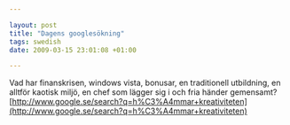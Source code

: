 ```yaml
--- 

layout: post
title: "Dagens googlesökning" 
tags: swedish 
date: 2009-03-15 23:01:08 +01:00 

---
```


Vad har finanskrisen, windows vista, bonusar, en traditionell utbildning, en alltför kaotisk miljö, en chef som lägger sig i och fria händer gemensamt? [http://www.google.se/search?q=h%C3%A4mmar+kreativiteten](http://www.google.se/search?q=h%C3%A4mmar+kreativiteten) 
